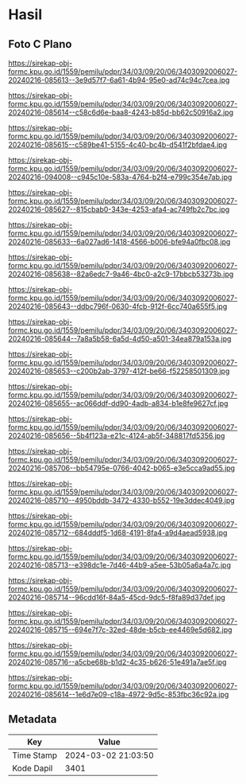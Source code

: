 # Hasil

## Foto C Plano

https://sirekap-obj-formc.kpu.go.id/1559/pemilu/pdpr/34/03/09/20/06/3403092006027-20240216-085613--3e9d57f7-6a61-4b94-95e0-ad74c94c7cea.jpg

https://sirekap-obj-formc.kpu.go.id/1559/pemilu/pdpr/34/03/09/20/06/3403092006027-20240216-085614--c58c6d6e-baa8-4243-b85d-bb62c50916a2.jpg

https://sirekap-obj-formc.kpu.go.id/1559/pemilu/pdpr/34/03/09/20/06/3403092006027-20240216-085615--c589be41-5155-4c40-bc4b-d541f2bfdae4.jpg

https://sirekap-obj-formc.kpu.go.id/1559/pemilu/pdpr/34/03/09/20/06/3403092006027-20240216-094008--c945c10e-583a-4764-b2f4-e799c354e7ab.jpg

https://sirekap-obj-formc.kpu.go.id/1559/pemilu/pdpr/34/03/09/20/06/3403092006027-20240216-085627--815cbab0-343e-4253-afa4-ac749fb2c7bc.jpg

https://sirekap-obj-formc.kpu.go.id/1559/pemilu/pdpr/34/03/09/20/06/3403092006027-20240216-085633--6a027ad6-1418-4566-b006-bfe94a0fbc08.jpg

https://sirekap-obj-formc.kpu.go.id/1559/pemilu/pdpr/34/03/09/20/06/3403092006027-20240216-085638--82a6edc7-9a46-4bc0-a2c9-17bbcb53273b.jpg

https://sirekap-obj-formc.kpu.go.id/1559/pemilu/pdpr/34/03/09/20/06/3403092006027-20240216-085643--ddbc796f-0630-4fcb-912f-6cc740a655f5.jpg

https://sirekap-obj-formc.kpu.go.id/1559/pemilu/pdpr/34/03/09/20/06/3403092006027-20240216-085644--7a8a5b58-6a5d-4d50-a501-34ea879a153a.jpg

https://sirekap-obj-formc.kpu.go.id/1559/pemilu/pdpr/34/03/09/20/06/3403092006027-20240216-085653--c200b2ab-3797-412f-be66-f52258501309.jpg

https://sirekap-obj-formc.kpu.go.id/1559/pemilu/pdpr/34/03/09/20/06/3403092006027-20240216-085655--ac066ddf-dd90-4adb-a834-b1e8fe9627cf.jpg

https://sirekap-obj-formc.kpu.go.id/1559/pemilu/pdpr/34/03/09/20/06/3403092006027-20240216-085656--5b4f123a-e21c-4124-ab5f-348817fd5356.jpg

https://sirekap-obj-formc.kpu.go.id/1559/pemilu/pdpr/34/03/09/20/06/3403092006027-20240216-085706--bb54795e-0766-4042-b065-e3e5cca9ad55.jpg

https://sirekap-obj-formc.kpu.go.id/1559/pemilu/pdpr/34/03/09/20/06/3403092006027-20240216-085710--4950bddb-3472-4330-b552-19e3ddec4049.jpg

https://sirekap-obj-formc.kpu.go.id/1559/pemilu/pdpr/34/03/09/20/06/3403092006027-20240216-085712--684dddf5-1d68-4191-8fa4-a9d4aead5938.jpg

https://sirekap-obj-formc.kpu.go.id/1559/pemilu/pdpr/34/03/09/20/06/3403092006027-20240216-085713--e398dc1e-7d46-44b9-a5ee-53b05a6a4a7c.jpg

https://sirekap-obj-formc.kpu.go.id/1559/pemilu/pdpr/34/03/09/20/06/3403092006027-20240216-085714--96cdd16f-84a5-45cd-9dc5-f8fa89d37def.jpg

https://sirekap-obj-formc.kpu.go.id/1559/pemilu/pdpr/34/03/09/20/06/3403092006027-20240216-085715--694e7f7c-32ed-48de-b5cb-ee4469e5d682.jpg

https://sirekap-obj-formc.kpu.go.id/1559/pemilu/pdpr/34/03/09/20/06/3403092006027-20240216-085716--a5cbe68b-b1d2-4c35-b626-51e491a7ae5f.jpg

https://sirekap-obj-formc.kpu.go.id/1559/pemilu/pdpr/34/03/09/20/06/3403092006027-20240216-085614--1e6d7e09-c18a-4972-9d5c-853fbc36c92a.jpg


## Metadata

| Key        | Value               |
| ---------- | ------------------- |
| Time Stamp | 2024-03-02 21:03:50 |
| Kode Dapil | 3401                |



